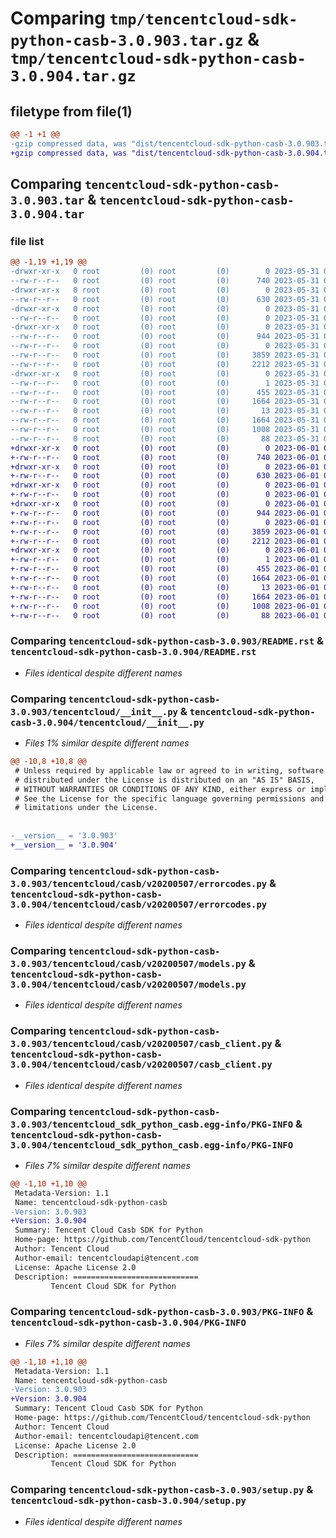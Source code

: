 # Comparing `tmp/tencentcloud-sdk-python-casb-3.0.903.tar.gz` & `tmp/tencentcloud-sdk-python-casb-3.0.904.tar.gz`

## filetype from file(1)

```diff
@@ -1 +1 @@
-gzip compressed data, was "dist/tencentcloud-sdk-python-casb-3.0.903.tar", last modified: Wed May 31 02:05:14 2023, max compression
+gzip compressed data, was "dist/tencentcloud-sdk-python-casb-3.0.904.tar", last modified: Thu Jun  1 02:28:15 2023, max compression
```

## Comparing `tencentcloud-sdk-python-casb-3.0.903.tar` & `tencentcloud-sdk-python-casb-3.0.904.tar`

### file list

```diff
@@ -1,19 +1,19 @@
-drwxr-xr-x   0 root         (0) root         (0)        0 2023-05-31 02:05:14.000000 tencentcloud-sdk-python-casb-3.0.903/
--rw-r--r--   0 root         (0) root         (0)      740 2023-05-31 02:05:14.000000 tencentcloud-sdk-python-casb-3.0.903/README.rst
-drwxr-xr-x   0 root         (0) root         (0)        0 2023-05-31 02:05:14.000000 tencentcloud-sdk-python-casb-3.0.903/tencentcloud/
--rw-r--r--   0 root         (0) root         (0)      630 2023-05-31 02:05:14.000000 tencentcloud-sdk-python-casb-3.0.903/tencentcloud/__init__.py
-drwxr-xr-x   0 root         (0) root         (0)        0 2023-05-31 02:05:14.000000 tencentcloud-sdk-python-casb-3.0.903/tencentcloud/casb/
--rw-r--r--   0 root         (0) root         (0)        0 2023-05-31 02:05:14.000000 tencentcloud-sdk-python-casb-3.0.903/tencentcloud/casb/__init__.py
-drwxr-xr-x   0 root         (0) root         (0)        0 2023-05-31 02:05:14.000000 tencentcloud-sdk-python-casb-3.0.903/tencentcloud/casb/v20200507/
--rw-r--r--   0 root         (0) root         (0)      944 2023-05-31 02:05:14.000000 tencentcloud-sdk-python-casb-3.0.903/tencentcloud/casb/v20200507/errorcodes.py
--rw-r--r--   0 root         (0) root         (0)        0 2023-05-31 02:05:14.000000 tencentcloud-sdk-python-casb-3.0.903/tencentcloud/casb/v20200507/__init__.py
--rw-r--r--   0 root         (0) root         (0)     3859 2023-05-31 02:05:14.000000 tencentcloud-sdk-python-casb-3.0.903/tencentcloud/casb/v20200507/models.py
--rw-r--r--   0 root         (0) root         (0)     2212 2023-05-31 02:05:14.000000 tencentcloud-sdk-python-casb-3.0.903/tencentcloud/casb/v20200507/casb_client.py
-drwxr-xr-x   0 root         (0) root         (0)        0 2023-05-31 02:05:14.000000 tencentcloud-sdk-python-casb-3.0.903/tencentcloud_sdk_python_casb.egg-info/
--rw-r--r--   0 root         (0) root         (0)        1 2023-05-31 02:05:14.000000 tencentcloud-sdk-python-casb-3.0.903/tencentcloud_sdk_python_casb.egg-info/dependency_links.txt
--rw-r--r--   0 root         (0) root         (0)      455 2023-05-31 02:05:14.000000 tencentcloud-sdk-python-casb-3.0.903/tencentcloud_sdk_python_casb.egg-info/SOURCES.txt
--rw-r--r--   0 root         (0) root         (0)     1664 2023-05-31 02:05:14.000000 tencentcloud-sdk-python-casb-3.0.903/tencentcloud_sdk_python_casb.egg-info/PKG-INFO
--rw-r--r--   0 root         (0) root         (0)       13 2023-05-31 02:05:14.000000 tencentcloud-sdk-python-casb-3.0.903/tencentcloud_sdk_python_casb.egg-info/top_level.txt
--rw-r--r--   0 root         (0) root         (0)     1664 2023-05-31 02:05:14.000000 tencentcloud-sdk-python-casb-3.0.903/PKG-INFO
--rw-r--r--   0 root         (0) root         (0)     1008 2023-05-31 02:05:14.000000 tencentcloud-sdk-python-casb-3.0.903/setup.py
--rw-r--r--   0 root         (0) root         (0)       88 2023-05-31 02:05:14.000000 tencentcloud-sdk-python-casb-3.0.903/setup.cfg
+drwxr-xr-x   0 root         (0) root         (0)        0 2023-06-01 02:28:15.000000 tencentcloud-sdk-python-casb-3.0.904/
+-rw-r--r--   0 root         (0) root         (0)      740 2023-06-01 02:28:15.000000 tencentcloud-sdk-python-casb-3.0.904/README.rst
+drwxr-xr-x   0 root         (0) root         (0)        0 2023-06-01 02:28:15.000000 tencentcloud-sdk-python-casb-3.0.904/tencentcloud/
+-rw-r--r--   0 root         (0) root         (0)      630 2023-06-01 02:28:15.000000 tencentcloud-sdk-python-casb-3.0.904/tencentcloud/__init__.py
+drwxr-xr-x   0 root         (0) root         (0)        0 2023-06-01 02:28:15.000000 tencentcloud-sdk-python-casb-3.0.904/tencentcloud/casb/
+-rw-r--r--   0 root         (0) root         (0)        0 2023-06-01 02:28:15.000000 tencentcloud-sdk-python-casb-3.0.904/tencentcloud/casb/__init__.py
+drwxr-xr-x   0 root         (0) root         (0)        0 2023-06-01 02:28:15.000000 tencentcloud-sdk-python-casb-3.0.904/tencentcloud/casb/v20200507/
+-rw-r--r--   0 root         (0) root         (0)      944 2023-06-01 02:28:15.000000 tencentcloud-sdk-python-casb-3.0.904/tencentcloud/casb/v20200507/errorcodes.py
+-rw-r--r--   0 root         (0) root         (0)        0 2023-06-01 02:28:15.000000 tencentcloud-sdk-python-casb-3.0.904/tencentcloud/casb/v20200507/__init__.py
+-rw-r--r--   0 root         (0) root         (0)     3859 2023-06-01 02:28:15.000000 tencentcloud-sdk-python-casb-3.0.904/tencentcloud/casb/v20200507/models.py
+-rw-r--r--   0 root         (0) root         (0)     2212 2023-06-01 02:28:15.000000 tencentcloud-sdk-python-casb-3.0.904/tencentcloud/casb/v20200507/casb_client.py
+drwxr-xr-x   0 root         (0) root         (0)        0 2023-06-01 02:28:15.000000 tencentcloud-sdk-python-casb-3.0.904/tencentcloud_sdk_python_casb.egg-info/
+-rw-r--r--   0 root         (0) root         (0)        1 2023-06-01 02:28:15.000000 tencentcloud-sdk-python-casb-3.0.904/tencentcloud_sdk_python_casb.egg-info/dependency_links.txt
+-rw-r--r--   0 root         (0) root         (0)      455 2023-06-01 02:28:15.000000 tencentcloud-sdk-python-casb-3.0.904/tencentcloud_sdk_python_casb.egg-info/SOURCES.txt
+-rw-r--r--   0 root         (0) root         (0)     1664 2023-06-01 02:28:15.000000 tencentcloud-sdk-python-casb-3.0.904/tencentcloud_sdk_python_casb.egg-info/PKG-INFO
+-rw-r--r--   0 root         (0) root         (0)       13 2023-06-01 02:28:15.000000 tencentcloud-sdk-python-casb-3.0.904/tencentcloud_sdk_python_casb.egg-info/top_level.txt
+-rw-r--r--   0 root         (0) root         (0)     1664 2023-06-01 02:28:15.000000 tencentcloud-sdk-python-casb-3.0.904/PKG-INFO
+-rw-r--r--   0 root         (0) root         (0)     1008 2023-06-01 02:28:15.000000 tencentcloud-sdk-python-casb-3.0.904/setup.py
+-rw-r--r--   0 root         (0) root         (0)       88 2023-06-01 02:28:15.000000 tencentcloud-sdk-python-casb-3.0.904/setup.cfg
```

### Comparing `tencentcloud-sdk-python-casb-3.0.903/README.rst` & `tencentcloud-sdk-python-casb-3.0.904/README.rst`

 * *Files identical despite different names*

### Comparing `tencentcloud-sdk-python-casb-3.0.903/tencentcloud/__init__.py` & `tencentcloud-sdk-python-casb-3.0.904/tencentcloud/__init__.py`

 * *Files 1% similar despite different names*

```diff
@@ -10,8 +10,8 @@
 # Unless required by applicable law or agreed to in writing, software
 # distributed under the License is distributed on an "AS IS" BASIS,
 # WITHOUT WARRANTIES OR CONDITIONS OF ANY KIND, either express or implied.
 # See the License for the specific language governing permissions and
 # limitations under the License.
 
 
-__version__ = '3.0.903'
+__version__ = '3.0.904'
```

### Comparing `tencentcloud-sdk-python-casb-3.0.903/tencentcloud/casb/v20200507/errorcodes.py` & `tencentcloud-sdk-python-casb-3.0.904/tencentcloud/casb/v20200507/errorcodes.py`

 * *Files identical despite different names*

### Comparing `tencentcloud-sdk-python-casb-3.0.903/tencentcloud/casb/v20200507/models.py` & `tencentcloud-sdk-python-casb-3.0.904/tencentcloud/casb/v20200507/models.py`

 * *Files identical despite different names*

### Comparing `tencentcloud-sdk-python-casb-3.0.903/tencentcloud/casb/v20200507/casb_client.py` & `tencentcloud-sdk-python-casb-3.0.904/tencentcloud/casb/v20200507/casb_client.py`

 * *Files identical despite different names*

### Comparing `tencentcloud-sdk-python-casb-3.0.903/tencentcloud_sdk_python_casb.egg-info/PKG-INFO` & `tencentcloud-sdk-python-casb-3.0.904/tencentcloud_sdk_python_casb.egg-info/PKG-INFO`

 * *Files 7% similar despite different names*

```diff
@@ -1,10 +1,10 @@
 Metadata-Version: 1.1
 Name: tencentcloud-sdk-python-casb
-Version: 3.0.903
+Version: 3.0.904
 Summary: Tencent Cloud Casb SDK for Python
 Home-page: https://github.com/TencentCloud/tencentcloud-sdk-python
 Author: Tencent Cloud
 Author-email: tencentcloudapi@tencent.com
 License: Apache License 2.0
 Description: ============================
         Tencent Cloud SDK for Python
```

### Comparing `tencentcloud-sdk-python-casb-3.0.903/PKG-INFO` & `tencentcloud-sdk-python-casb-3.0.904/PKG-INFO`

 * *Files 7% similar despite different names*

```diff
@@ -1,10 +1,10 @@
 Metadata-Version: 1.1
 Name: tencentcloud-sdk-python-casb
-Version: 3.0.903
+Version: 3.0.904
 Summary: Tencent Cloud Casb SDK for Python
 Home-page: https://github.com/TencentCloud/tencentcloud-sdk-python
 Author: Tencent Cloud
 Author-email: tencentcloudapi@tencent.com
 License: Apache License 2.0
 Description: ============================
         Tencent Cloud SDK for Python
```

### Comparing `tencentcloud-sdk-python-casb-3.0.903/setup.py` & `tencentcloud-sdk-python-casb-3.0.904/setup.py`

 * *Files identical despite different names*

